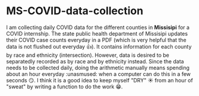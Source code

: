 # MS-COVID-data-collection
I am collecting daily COVID data for the different counties in **Missisipi** for a COVID internship. The state public health department of Missisipi updates their COVID case counts everyday in a PDF (which is very helpful that the data is not flushed out everyday :thumbsup:). It contains information for each county by race and ethnicity (intersection). However, data is desired to be separatedly recorded as by race and by ethnicity instead. Since the data needs to be collected daily, doing the arithmetic manually means spending about an hour everyday :unasmused: when a computer can do this in a few seconds :smirk:. I think it is a good idea to keep myself "DRY" :sunny: from an hour of "sweat" by writing a function to do the work :grin:.
